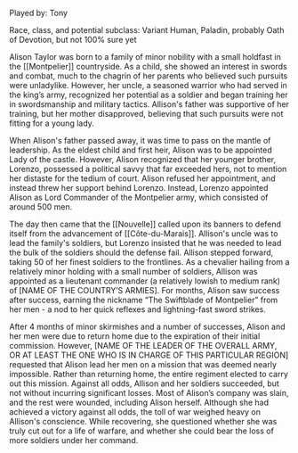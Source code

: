 
Played by: Tony

Race, class, and potential subclass: Variant Human, Paladin, probably Oath of Devotion, but not 100% sure yet

Alison Taylor was born to a family of minor nobility with a small holdfast in the [[Montpelier]] countryside. As a child, she showed an interest in swords and combat, much to the chagrin of her parents who believed such pursuits were unladylike. However, her uncle, a seasoned warrior who had served in the king’s army, recognized her potential as a soldier and began training her in swordsmanship and military tactics. Allison's father was supportive of her training, but her mother disapproved, believing that such pursuits were not fitting for a young lady.

When Alison's father passed away, it was time to pass on the mantle of leadership. As the eldest child and first heir, Alison was to be appointed Lady of the castle. However, Alison recognized that her younger brother, Lorenzo, possessed a political savvy that far exceeded hers, not to mention her distaste for the tedium of court. Alison refused her appointment, and instead threw her support behind Lorenzo. Instead, Lorenzo appointed Alison as Lord Commander of the Montpelier army, which consisted of around 500 men.

The day then came that the [[Nouvelle]] called upon its banners to defend itself from the advancement of [[Côte-du-Marais]]. Allison's uncle was to lead the family's soldiers, but Lorenzo insisted that he was needed to lead the bulk of the soldiers should the defense fail. Allison stepped forward, taking 50 of her finest soldiers to the frontlines. As a chevalier hailing from a relatively minor holding with a small number of soldiers, Allison was appointed as a lieutenant commander (a relatively lowish to medium rank) of [NAME OF THE COUNTRY’S ARMIES]. For months, Alison saw success after success, earning the nickname “The Swiftblade of Montpelier” from her men - a nod to her quick reflexes and lightning-fast sword strikes.

After 4 months of minor skirmishes and a number of successes, Alison and her men were due to return home due to the expiration of their initial commission. However, [NAME OF THE LEADER OF THE OVERALL ARMY, OR AT LEAST THE ONE WHO IS IN CHARGE OF THIS PARTICULAR REGION] requested that Alison lead her men on a mission that was deemed nearly impossible. Rather than returning home, the entire regiment elected to carry out this mission. Against all odds, Allison and her soldiers succeeded, but not without incurring significant losses. Most of Alison’s company was slain, and the rest were wounded, including Alison herself. Although she had achieved a victory against all odds, the toll of war weighed heavy on Allison's conscience. While recovering, she questioned whether she was truly cut out for a life of warfare, and whether she could bear the loss of more soldiers under her command.